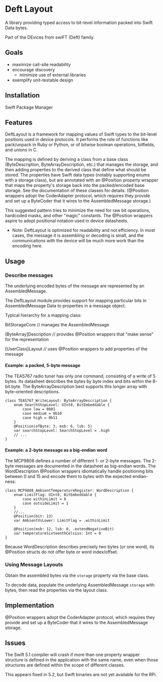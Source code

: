 # Deft Layout

A library providing typed access to bit-level information packed into Swift Data bytes.

Part of the DEvices from swiFT (Deft) family.


## Goals

- maximize call-site readability
- encourage discovery
  - minimize use of external libraries
- exemplify unit-testable design


## Installation

Swift Package Manager


## Features

DeftLayout is a framework for mapping values of Swift types to the bit-level positions
used in device protocols. It performs the role of functions like pack/unpack in Ruby or Python, or of
bitwise boolean operations, bitfields, and unions in C.

The mapping is defined by deriving a class from a base class (ByteDescription,
ByteArrayDescription, etc.) that manages the storage, and then adding properties to the
derived class that define what should be stored. The properties have Swift data types (notably
supporting enums with a storage class), but are annotated with an @Position property wrapper that
maps the property's storage back into the packed/encoded base storage. See the documentation
of these classes for details. (@Position wrappers adopt the CoderAdapter protocol, which
requires they provide and set up a ByteCoder that it wires to the AssembledMessage storage.)

This suggested pattern tries to minimize the need for raw bit operations, hardcoded masks, and
other "magic" constants. The @Position wrappers aspire to adopt positional notation used in
device datasheets.

- Note: DeftLayout is optimized for readability and not efficiency. In most cases, the message
it is assembling or decoding is small, and the communications with the device will be much more
work than the encoding here.



## Usage

### Describe messages

The underlying encoded bytes of the message are represented by an AssembledMessage.

The DeftLayout module provides support for mapping particular bits in AssembledMessage
Data to properties in a message object.


Typical hierarchy for a mapping class:

  BitStorageCore  // manages the AssembledMessage

  [ByteArray]Description // provides @Position wrappers that "make sense" for the representation

  [UserClass]Layout // uses @Position wrappers to add properties of the message


#### Example: a packed, 5-byte message

The TEA5767 radio tuner has only one command, consisting of a write of 5 bytes. Its datasheet
describes the bytes by byte index and bits within the 8-bit byte. The ByteArrayDescription best
supports this longer array with byte-oriented descriptions.

    class TEA5767_WriteLayout: ByteArrayDescription {
        enum SearchStopLevel: UInt8, BitEmbeddable {
            case low = 0b01
            case medium = 0b10
            case high = 0b11
        }
        @Position(ofByte: 3, msb: 6, lsb: 5)
        var searchStopLevel: SearchStopLevel = .high
        // ...
    }

#### Example: a 2-byte message as a big-endian word

The MCP9808 defines a number of different 1- or 2-byte messages. The 2-byte messages are
documented in the datasheet as big-endian words. The WordDescription @Position wrappers
idiomatically handle positioning bits between 0 and 15 and encode them to bytes with the
expected endian-ness:

    class MCP9808_AmbientTemperatureRegister: WordDescription {
        enum LimitFlag: UInt8, BitEmbeddable {
            case withinLimit = 0
            case outsideLimit = 1
        }
        //...
        @Position(bit: 13)
        var AmbientVsLower: LimitFlag = .withinLimit

        @Position(msb: 12, lsb: 0, .extendNegativeBit)
        var temperatureSixteenthCelsius: Int = 0
    }

Because WordDescription describes precisely two bytes (or one word), its @Position structs
do not offer byte or word index/offset.

### Using Message Layouts

Obtain the assembled bytes via the `storage` property via the base class.

To decode data, populate the underlying AssembledMessage `storage` with bytes, then read the
properties via the layout class.


## Implementation

@Position wrappers adopt the CoderAdapter protocol, which requires they provide and set up a ByteCoder that it wires to the AssembledMessage storage.


## Issues

The Swift 5.1 compiler will crash if more than one property wrapper structure is defined in the application
with the same name, even when those structures are defined within the scope of different classes.

This appears fixed in 5.2, but Swift binaries are not yet available for the RPi.
